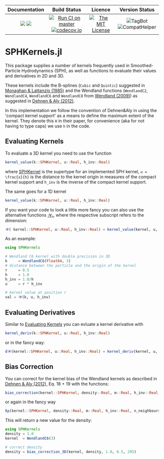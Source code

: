 | **Documentation**                                                 | **Build Status**                                                                                | **Licence**                                                                                | **Version Status** |
|:-----------------------------------------------------------------:|:-----------------------------------------------------------------------------------------------:| :-----------------------------------------------------------------------------------------------:|:-----------:|
[![](https://img.shields.io/badge/docs-stable-blue.svg)](https://LudwigBoess.github.io/SPHKernels.jl/stable) [![](https://img.shields.io/badge/docs-dev-blue.svg)](https://LudwigBoess.github.io/SPHKernels.jl/dev) | [![Run CI on master](https://github.com/LudwigBoess/SPHKernels.jl/actions/workflows/jlpkgbutler-ci-master-workflow.yml/badge.svg)](https://github.com/LudwigBoess/SPHKernels.jl/actions/workflows/jlpkgbutler-ci-master-workflow.yml) [![codecov.io](https://codecov.io/gh/LudwigBoess/SPHKernels.jl/coverage.svg?branch=master)](https://codecov.io/gh/LudwigBoess/SPHKernels.jl?branch=master) | [![The MIT License](https://img.shields.io/badge/license-MIT-orange.svg)](LICENSE.md) | ![TagBot](https://github.com/LudwigBoess/SPHKernels.jl/workflows/TagBot/badge.svg) ![CompatHelper](https://github.com/LudwigBoess/SPHKernels.jl/workflows/CompatHelper/badge.svg) |

# SPHKernels.jl

This package supplies a number of kernels frequently used in Smoothed-Particle Hydrodynamics (SPH), as well as functions to evaluate their values and derivatives in 2D and 3D.

These kernels include the B-splines (`Cubic` and `Quintic`) suggested in [Monaghan & Lattanzio (1985)](https://ui.adsabs.harvard.edu/abs/1985A%26A...149..135M/abstract) and the Wendland functions (`WendlandC2`, `WendlandC4`, `WendlandC6` and `WendlandC8` from [Wendland (2009)](https://www.researchgate.net/publication/220179293_Divergence-Free_Kernel_Methods_for_Approximating_the_Stokes_Problem)) as suggested in [Dehnen & Aly (2012)](https://academic.oup.com/mnras/article/425/2/1068/1187211).

In this implementation we follow the convention of Dehnen&Aly in using the 'compact kernel support' as a means to define the maximum extent of the kernel. They denote this ``H`` in their paper, for convenience (aka for not having to type caps) we use `h` in the code.

## Evaluating Kernels

To evaluate a 3D kernel you need to use the function

```julia
kernel_value(k::SPHKernel, u::Real, h_inv::Real)
```

where [SPHKernel](@ref) is the supertype for an implemented SPH kernel, ``u = \frac{x}{h}`` is the distance to the kernel origin in measures of the compact kernel support and `h_inv` is the inverse of the compact kernel support.

The same goes for a 1D kernel

```julia
kernel_value(k::SPHKernel, u::Real, h_inv::Real)
```


If you want your code to look a little more fancy you can also use the alternative functions [𝒲₁](@ref), where the respective subscript refers to the dimension:

```julia
𝒲( kernel::SPHKernel, u::Real, h_inv::Real) = kernel_value(kernel, u, h_inv)
```

As an example:
```julia
using SPHKernels 

# Wendland C6 kernel with double precision in 3D
k     = WendlandC6(Float64, 3)
# distance between the particle and the origin of the kernel
r     = 0.5
h     = 1.0
h_inv = 1.0/h
u     = r * h_inv

# kernel value at position r
val = 𝒲(k, u, h_inv)
```


## Evaluating Derivatives

Similar to [Evaluating Kernels](@ref) you can evluate a kernel derivative with

```julia
kernel_deriv(k::SPHKernel, u::Real, h_inv::Real)
```

or in the fancy way:

```julia
d𝒲(kernel::SPHKernel, u::Real, h_inv::Real) = kernel_deriv(kernel, u, h_inv)
```

## Bias Correction

You can correct for the kernel bias of the Wendland kernels as described in [Dehnen & Aly (2012)](https://academic.oup.com/mnras/article/425/2/1068/1187211), Eq. 18 + 19 with the functions:

```julia
bias_correction(kernel::SPHKernel, density::Real, m::Real, h_inv::Real, n_neighbours::Integer)
```

or again in the fancy way

```julia
δρ(kernel::SPHKernel, density::Real, m::Real, h_inv::Real, n_neighbours::Integer) = bias_correction(kernel, density, m, h_inv, n_neighbours)

```

This will return a new value for the density:

```julia
using SPHKernels
density = 1.0
kernel  = WendlandC6(3)

# correct density
density = bias_correction_3D(kernel, density, 1.0, 0.5, 295)
```